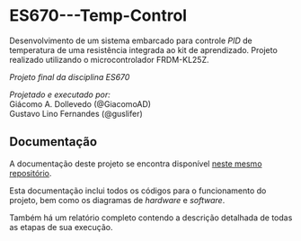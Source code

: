 # ES670---Temp-Control

Desenvolvimento de um sistema embarcado para controle *PID* de temperatura de uma resistência integrada ao kit de aprendizado. Projeto realizado utilizando o microcontrolador FRDM-KL25Z.

*Projeto final da disciplina ES670*
 
*Projetado e executado por:*  
Giácomo A. Dollevedo (@GiacomoAD)  
Gustavo Lino Fernandes (@guslifer)



## Documentação

A documentação deste projeto se encontra disponível [neste mesmo repositório](https://github.com/guslifer/ES670---Temp-Control/blob/master/Final/Relat%C3%B3rio%20-%20Controlador%20de%20Temperatura.docx.pdf).  

Esta documentação inclui todos os códigos para o funcionamento do projeto, bem como os diagramas de *hardware* e *software*.   

Também há um relatório completo contendo a descrição detalhada de todas as etapas de sua execução.
